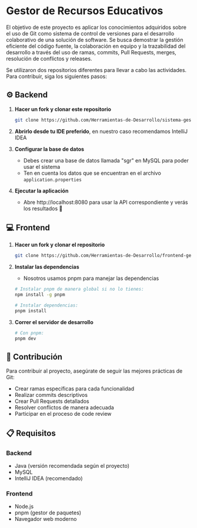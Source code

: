 # Gestor de Recursos Educativos

El objetivo de este proyecto es aplicar los conocimientos adquiridos sobre el uso de Git como sistema de control de versiones para el desarrollo colaborativo de una solución de software. Se busca demostrar la gestión eficiente del código fuente, la colaboración en equipo y la trazabilidad del desarrollo a través del uso de ramas, commits, Pull Requests, merges, resolución de conflictos y releases.

Se utilizaron dos repositorios diferentes para llevar a cabo las actividades. Para contribuir, siga los siguientes pasos:

## ⚙️ Backend

1. **Hacer un fork y clonar este repositorio**
   ```bash
   git clone https://github.com/Herramientas-de-Desarrollo/sistema-gestion-recursos-educativos.git
   ```

2. **Abrirlo desde tu IDE preferido**, en nuestro caso recomendamos IntelliJ IDEA

3. **Configurar la base de datos**
   - Debes crear una base de datos llamada "sgr" en MySQL para poder usar el sistema
   - Ten en cuenta los datos que se encuentran en el archivo `application.properties`

4. **Ejecutar la aplicación**
   - Abre http://localhost:8080 para usar la API correspondiente y verás los resultados 🚀

## 💻 Frontend

1. **Hacer un fork y clonar el repositorio**
   ```bash
   git clone https://github.com/Herramientas-de-Desarrollo/frontend-gestion-recursos-educativos.git
   ```

2. **Instalar las dependencias**
   - Nosotros usamos pnpm para manejar las dependencias

   ```bash
   # Instalar pnpm de manera global si no lo tienes:
   npm install -g pnpm

   # Instalar dependencias:
   pnpm install
   ```

3. **Correr el servidor de desarrollo**
   ```bash
   # Con pnpm:
   pnpm dev
   ```

## 🤝 Contribución

Para contribuir al proyecto, asegúrate de seguir las mejores prácticas de Git:
- Crear ramas específicas para cada funcionalidad
- Realizar commits descriptivos
- Crear Pull Requests detallados
- Resolver conflictos de manera adecuada
- Participar en el proceso de code review

## 📋 Requisitos

### Backend
- Java (versión recomendada según el proyecto)
- MySQL
- IntelliJ IDEA (recomendado)

### Frontend
- Node.js
- pnpm (gestor de paquetes)
- Navegador web moderno
